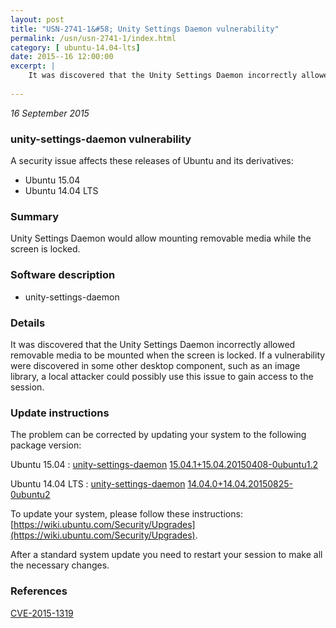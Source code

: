 ```yaml
---
layout: post
title: "USN-2741-1&#58; Unity Settings Daemon vulnerability"
permalink: /usn/usn-2741-1/index.html
category: [ ubuntu-14.04-lts]
date: 2015--16 12:00:00
excerpt: |
    It was discovered that the Unity Settings Daemon incorrectly allowed removable media to be mounted when the screen is locked. If a vulnerability were discovered in some other desktop component, such as an image library, a local attacker could possibly use this issue to gain access to the session. 
    
--- 
```

 
 

*16 September 2015*

### unity-settings-daemon vulnerability

A security issue affects these releases of Ubuntu and its derivatives:

* Ubuntu 15.04
* Ubuntu 14.04 LTS

### Summary

Unity Settings Daemon would allow mounting removable media while the screen is locked.

### Software description

* unity-settings-daemon 

### Details

It was discovered that the Unity Settings Daemon incorrectly allowed removable media to be mounted when the screen is locked. If a vulnerability were discovered in some other desktop component, such as an image library, a local attacker could possibly use this issue to gain access to the session. 

### Update instructions

The problem can be corrected by updating your system to the following package version:

Ubuntu 15.04
 : [unity-settings-daemon](https://launchpad.net/ubuntu/+source/unity-settings-daemon) <span> [15.04.1+15.04.20150408-0ubuntu1.2](https://launchpad.net/ubuntu/+source/unity-settings-daemon/15.04.1+15.04.20150408-0ubuntu1.2) </span> 

Ubuntu 14.04 LTS
 : [unity-settings-daemon](https://launchpad.net/ubuntu/+source/unity-settings-daemon) <span> [14.04.0+14.04.20150825-0ubuntu2](https://launchpad.net/ubuntu/+source/unity-settings-daemon/14.04.0+14.04.20150825-0ubuntu2) </span> 

To update your system, please follow these instructions: [https://wiki.ubuntu.com/Security/Upgrades](https://wiki.ubuntu.com/Security/Upgrades).

After a standard system update you need to restart your session to make all the necessary changes. 

### References

 
 [CVE-2015-1319](http://people.ubuntu.com/~ubuntu-security/cve/CVE-2015-1319)
 

